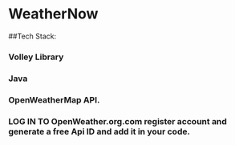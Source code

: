 # WeatherNow
##Tech Stack:    
### Volley Library
### Java
###  OpenWeatherMap API.

### LOG IN TO  OpenWeather.org.com register account and generate a free Api ID and add it in your code.
